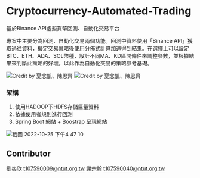 # Cryptocurrency-Automated-Trading
基於Binance API虛擬貨幣回測、自動化交易平台

專案中主要分為回測、自動化交易兩個功能。回測中資料使用「Binance API」獲取過往資料，擬定交易策略後使用分佈式計算加速得到結果。在選擇上可以設定BTC、ETH、ADA、SOL幣種，設計不同MA、KD區間條件來調整參數，並根據結果來判斷此策略的好壞，以此作為自動化交易的策略參考基礎。

![Credit by 夏念凱、陳思齊](https://user-images.githubusercontent.com/61962782/197727281-234ae9a9-0cea-402d-b351-301473d754f2.png)
![Credit by 夏念凱、陳思齊](https://user-images.githubusercontent.com/61962782/197727747-a17b5da5-ee6e-404d-9600-33c01d41520c.png)


### 架構
1. 使用HADOOP下HDFS存儲巨量資料
2. 依據使用者規則進行回測
3. Spring Boot 網站 + Boostrap 呈現網站 

![截圖 2022-10-25 下午4 47 10](https://user-images.githubusercontent.com/61962782/197728068-696ee541-4990-407a-8132-d72228ecdfb5.png)



## Contributor
劉奕欣 t107590009@ntut.org.tw
謝宗翰 t107590040@ntut.org.tw
